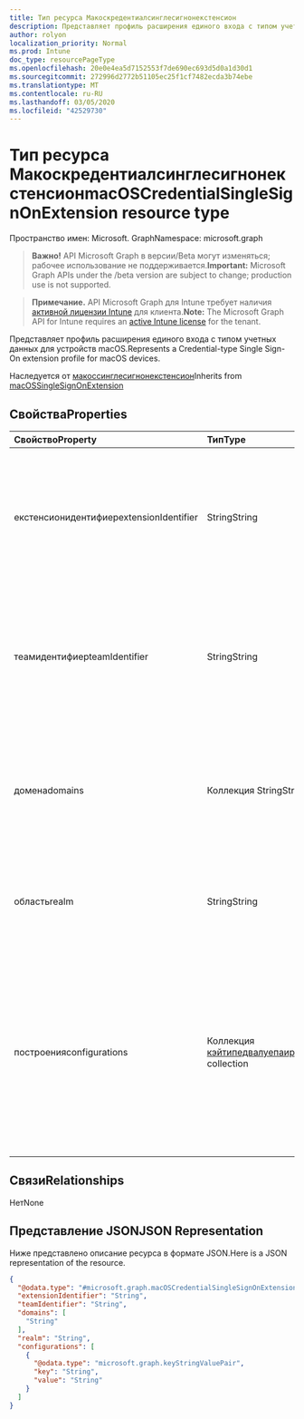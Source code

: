 ```yaml
---
title: Тип ресурса Макоскредентиалсинглесигнонекстенсион
description: Представляет профиль расширения единого входа с типом учетных данных для устройств macOS.
author: rolyon
localization_priority: Normal
ms.prod: Intune
doc_type: resourcePageType
ms.openlocfilehash: 20e0e4ea5d7152553f7de690ec693d5d0a1d30d1
ms.sourcegitcommit: 272996d2772b51105ec25f1cf7482ecda3b74ebe
ms.translationtype: MT
ms.contentlocale: ru-RU
ms.lasthandoff: 03/05/2020
ms.locfileid: "42529730"
---
```

# <a name="macoscredentialsinglesignonextension-resource-type"></a><span data-ttu-id="99661-103">Тип ресурса Макоскредентиалсинглесигнонекстенсион</span><span class="sxs-lookup"><span data-stu-id="99661-103">macOSCredentialSingleSignOnExtension resource type</span></span>

<span data-ttu-id="99661-104">Пространство имен: Microsoft. Graph</span><span class="sxs-lookup"><span data-stu-id="99661-104">Namespace: microsoft.graph</span></span>

> <span data-ttu-id="99661-105">**Важно!** API Microsoft Graph в версии/Beta могут изменяться; рабочее использование не поддерживается.</span><span class="sxs-lookup"><span data-stu-id="99661-105">**Important:** Microsoft Graph APIs under the /beta version are subject to change; production use is not supported.</span></span>

> <span data-ttu-id="99661-106">**Примечание.** API Microsoft Graph для Intune требует наличия [активной лицензии Intune](https://go.microsoft.com/fwlink/?linkid=839381) для клиента.</span><span class="sxs-lookup"><span data-stu-id="99661-106">**Note:** The Microsoft Graph API for Intune requires an [active Intune license](https://go.microsoft.com/fwlink/?linkid=839381) for the tenant.</span></span>

<span data-ttu-id="99661-107">Представляет профиль расширения единого входа с типом учетных данных для устройств macOS.</span><span class="sxs-lookup"><span data-stu-id="99661-107">Represents a Credential-type Single Sign-On extension profile for macOS devices.</span></span>


<span data-ttu-id="99661-108">Наследуется от [макоссинглесигнонекстенсион](../resources/intune-deviceconfig-macossinglesignonextension.md)</span><span class="sxs-lookup"><span data-stu-id="99661-108">Inherits from [macOSSingleSignOnExtension](../resources/intune-deviceconfig-macossinglesignonextension.md)</span></span>

## <a name="properties"></a><span data-ttu-id="99661-109">Свойства</span><span class="sxs-lookup"><span data-stu-id="99661-109">Properties</span></span>
|<span data-ttu-id="99661-110">Свойство</span><span class="sxs-lookup"><span data-stu-id="99661-110">Property</span></span>|<span data-ttu-id="99661-111">Тип</span><span class="sxs-lookup"><span data-stu-id="99661-111">Type</span></span>|<span data-ttu-id="99661-112">Описание</span><span class="sxs-lookup"><span data-stu-id="99661-112">Description</span></span>|
|:---|:---|:---|
|<span data-ttu-id="99661-113">екстенсионидентифиер</span><span class="sxs-lookup"><span data-stu-id="99661-113">extensionIdentifier</span></span>|<span data-ttu-id="99661-114">String</span><span class="sxs-lookup"><span data-stu-id="99661-114">String</span></span>|<span data-ttu-id="99661-115">Получает или задает идентификатор пакета расширения приложения, выполняющего единый вход для указанных URL-адресов.</span><span class="sxs-lookup"><span data-stu-id="99661-115">Gets or sets the bundle ID of the app extension that performs SSO for the specified URLs.</span></span>|
|<span data-ttu-id="99661-116">теамидентифиер</span><span class="sxs-lookup"><span data-stu-id="99661-116">teamIdentifier</span></span>|<span data-ttu-id="99661-117">String</span><span class="sxs-lookup"><span data-stu-id="99661-117">String</span></span>|<span data-ttu-id="99661-118">Получает или задает идентификатор группы расширения приложения, выполняющего единый вход для указанных URL-адресов.</span><span class="sxs-lookup"><span data-stu-id="99661-118">Gets or sets the team ID of the app extension that performs SSO for the specified URLs.</span></span>|
|<span data-ttu-id="99661-119">домена</span><span class="sxs-lookup"><span data-stu-id="99661-119">domains</span></span>|<span data-ttu-id="99661-120">Коллекция String</span><span class="sxs-lookup"><span data-stu-id="99661-120">String collection</span></span>|<span data-ttu-id="99661-121">Получает или задает список имен узлов или доменов, для которых расширение приложения выполняет единый вход.</span><span class="sxs-lookup"><span data-stu-id="99661-121">Gets or sets a list of hosts or domain names for which the app extension performs SSO.</span></span>|
|<span data-ttu-id="99661-122">область</span><span class="sxs-lookup"><span data-stu-id="99661-122">realm</span></span>|<span data-ttu-id="99661-123">String</span><span class="sxs-lookup"><span data-stu-id="99661-123">String</span></span>|<span data-ttu-id="99661-124">Получает или задает имя области для этого профиля, заданное с учетом регистра.</span><span class="sxs-lookup"><span data-stu-id="99661-124">Gets or sets the case-sensitive realm name for this profile.</span></span>|
|<span data-ttu-id="99661-125">построения</span><span class="sxs-lookup"><span data-stu-id="99661-125">configurations</span></span>|<span data-ttu-id="99661-126">Коллекция [кэйтипедвалуепаир](../resources/intune-deviceconfig-keytypedvaluepair.md)</span><span class="sxs-lookup"><span data-stu-id="99661-126">[keyTypedValuePair](../resources/intune-deviceconfig-keytypedvaluepair.md) collection</span></span>|<span data-ttu-id="99661-127">Получает или задает список типизированных пар "ключ — значение", используемых для настройки профилей типа учетных данных.</span><span class="sxs-lookup"><span data-stu-id="99661-127">Gets or sets a list of typed key-value pairs used to configure Credential-type profiles.</span></span> <span data-ttu-id="99661-128">Эта коллекция может содержать не более 500 элементов.</span><span class="sxs-lookup"><span data-stu-id="99661-128">This collection can contain a maximum of 500 elements.</span></span>|

## <a name="relationships"></a><span data-ttu-id="99661-129">Связи</span><span class="sxs-lookup"><span data-stu-id="99661-129">Relationships</span></span>
<span data-ttu-id="99661-130">Нет</span><span class="sxs-lookup"><span data-stu-id="99661-130">None</span></span>

## <a name="json-representation"></a><span data-ttu-id="99661-131">Представление JSON</span><span class="sxs-lookup"><span data-stu-id="99661-131">JSON Representation</span></span>
<span data-ttu-id="99661-132">Ниже представлено описание ресурса в формате JSON.</span><span class="sxs-lookup"><span data-stu-id="99661-132">Here is a JSON representation of the resource.</span></span>
<!-- {
  "blockType": "resource",
  "@odata.type": "microsoft.graph.macOSCredentialSingleSignOnExtension"
}
-->
``` json
{
  "@odata.type": "#microsoft.graph.macOSCredentialSingleSignOnExtension",
  "extensionIdentifier": "String",
  "teamIdentifier": "String",
  "domains": [
    "String"
  ],
  "realm": "String",
  "configurations": [
    {
      "@odata.type": "microsoft.graph.keyStringValuePair",
      "key": "String",
      "value": "String"
    }
  ]
}
```



